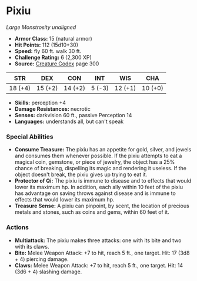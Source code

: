 # Pixiu

*Large* *Monstrosity* *unaligned*

- **Armor Class:** 15 (natural armor)
- **Hit Points:** 112 (15d10+30)
- **Speed:** fly 60 ft. walk 30 ft.
- **Challenge Rating:** 6 (2,300 XP)
- **Source:** [Creature Codex](https://koboldpress.com/kpstore/product/creature-codex-for-5th-edition-dnd) page 300

| STR | DEX | CON | INT | WIS | CHA |
| --- | --- | --- | --- | --- | --- |
| 18 (+4) | 15 (+2) | 14 (+2) | 5 (-3) | 12 (+1) | 10 (+0) |

- **Skills:** perception +4
- **Damage Resistances:** necrotic
- **Senses:** darkvision 60 ft., passive Perception 14
- **Languages:** understands all, but can't speak
### Special Abilities
- **Consume Treasure:** The pixiu has an appetite for gold, silver, and jewels and consumes them whenever possible. If the pixiu attempts to eat a magical coin, gemstone, or piece of jewelry, the object has a 25% chance of breaking, dispelling its magic and rendering it useless. If the object doesn't break, the pixiu gives up trying to eat it.
- **Protector of Qi:** The pixiu is immune to disease and to effects that would lower its maximum hp. In addition, each ally within 10 feet of the pixiu has advantage on saving throws against disease and is immune to effects that would lower its maximum hp.
- **Treasure Sense:** A pixiu can pinpoint, by scent, the location of precious metals and stones, such as coins and gems, within 60 feet of it.
### Actions
- **Multiattack:** The pixiu makes three attacks: one with its bite and two with its claws.
- **Bite:** Melee Weapon Attack: +7 to hit, reach 5 ft., one target. Hit: 17 (3d8 + 4) piercing damage.
- **Claws:** Melee Weapon Attack: +7 to hit, reach 5 ft., one target. Hit: 14 (3d6 + 4) slashing damage.


